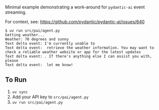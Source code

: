 Minimal example demonstrating a work-around for `pydantic-ai` event streaming.

For context, see: https://github.com/pydantic/pydantic-ai/issues/640

```console
$ uv run src/pai/agent.py
Getting weather...
Weather: 70 degrees and sunny
Text delta event: I'm currently unable to
Text delta event:  retrieve the weather information. You may want to check a reliable weather website or app for the latest updates
Text delta event: . If there's anything else I can assist you with, please
Text delta event:  let me know!
```

## To Run

1. `uv sync`
2. Add your API key to `src/pai/agent.py`
3. `uv run src/pai/agent.py`